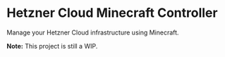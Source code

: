 Hetzner Cloud Minecraft Controller
==================================

Manage your Hetzner Cloud infrastructure using Minecraft. 

**Note:** This project is still a WIP.
